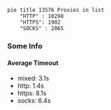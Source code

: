 
```mermaid
pie title 13576 Proxies in list
    "HTTP" : 10298
    "HTTPS": 1902
    "SOCKS" : 2065
```

### Some Info
#### Average Timeout

- mixed: 3.1s
- http: 1.4s
- https: 8.1s
- socks: 6.4s